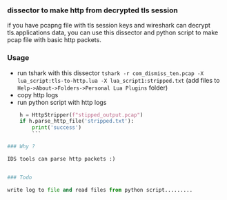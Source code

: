 ### dissector to make http from decrypted tls session

if you have pcapng file with tls session keys and wireshark can decrypt tls.applications data, you can use this dissector and python script to make pcap file with basic http packets. 

### Usage 

- run tshark with this dissector `tshark -r com_dismiss_ten.pcap -X lua_script:tls-to-http.lua -X lua_script1:stripped.txt`  (add files to `Help->About->Folders->Personal Lua Plugins` folder)
- copy http logs
- run python script with http logs

```python
    h = HttpStripper(f"stipped_output.pcap")
    if h.parse_http_file('stripped.txt'):
        print('success')
        ```

### Why ?

IDS tools can parse http packets :)


### Todo

write log to file and read files from python script.........

